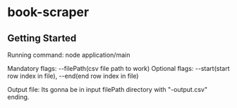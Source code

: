 # book-scraper
## Getting Started
Running command: node application/main

Mandatory flags: --filePath(csv file path to work)
Optional flags: --start(start row index in file), --end(end row index in file)

Output file: Its gonna be in input filePath directory with "-output.csv" ending.
